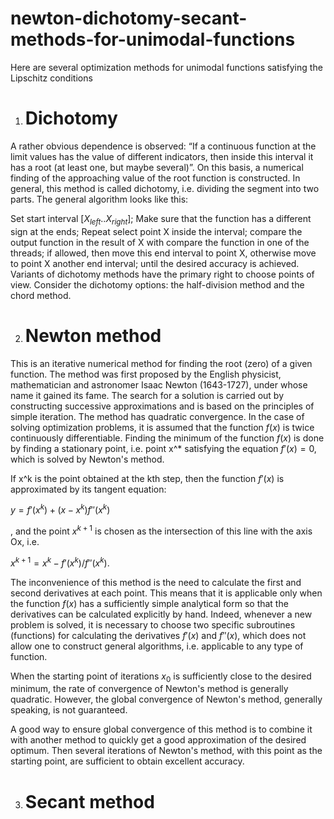# newton-dichotomy-secant-methods-for-unimodal-functions

Here are several optimization methods for unimodal functions satisfying the Lipschitz conditions
1. # Dichotomy
  A rather obvious dependence is observed: “If a continuous function at the limit values has the value of different indicators, then inside this interval it has a root (at least one, but maybe several)”. On this basis, a numerical finding of the approaching value of the root function is constructed. In general, this method is called dichotomy, i.e. dividing the segment into two parts. The general algorithm looks like this:

  Set start interval $[X_{left}..X_{right}]$;
  Make sure that the function has a different sign at the ends;
  Repeat
  select point X inside the interval;
  compare the output function in the result of X with compare the function in one of the threads;
  if allowed, then move this end interval to point X,
  otherwise move to point X another end interval;
  until the desired accuracy is achieved.
  Variants of dichotomy methods have the primary right to choose points of view. Consider the dichotomy options: the half-division method and the chord method.

2. # Newton method
  This is an iterative numerical method for finding the root (zero) of a given function. The method was first proposed by the English physicist, mathematician and astronomer Isaac Newton (1643-1727), under whose name it gained its fame. The search for a solution is carried out by constructing successive approximations and is based on the principles of simple iteration. The method has quadratic convergence. In the case of solving optimization problems, it is assumed that the function $f(x)$ is twice continuously differentiable. Finding the minimum of the function $f(x)$ is done by finding a stationary point, i.e. point x^* satisfying the equation $f'(x)=0$, which is solved by Newton's method.


If x^k is the point obtained at the kth step, then the function $f'(x)$ is approximated by its tangent equation:

$y = f'(x^k) + (x - x^k)f''(x^k)$

,
and the point $x^{k+1}$ is chosen as the intersection of this line with the axis Ox, i.e.

$x^{k+1} = x^k - f'(x^k)/f''(x^k)$.

The inconvenience of this method is the need to calculate the first and second derivatives at each point. This means that it is applicable only when the function $f(x)$ has a sufficiently simple analytical form so that the derivatives can be calculated explicitly by hand. Indeed, whenever a new problem is solved, it is necessary to choose two specific subroutines (functions) for calculating the derivatives $f'(x)$ and $f''(x)$, which does not allow one to construct general algorithms, i.e. applicable to any type of function.

When the starting point of iterations $x_0$ is sufficiently close to the desired minimum, the rate of convergence of Newton's method is generally quadratic. However, the global convergence of Newton's method, generally speaking, is not guaranteed.

A good way to ensure global convergence of this method is to combine it with another method to quickly get a good approximation of the desired optimum. Then several iterations of Newton's method, with this point as the starting point, are sufficient to obtain excellent accuracy.

3. # Secant method
